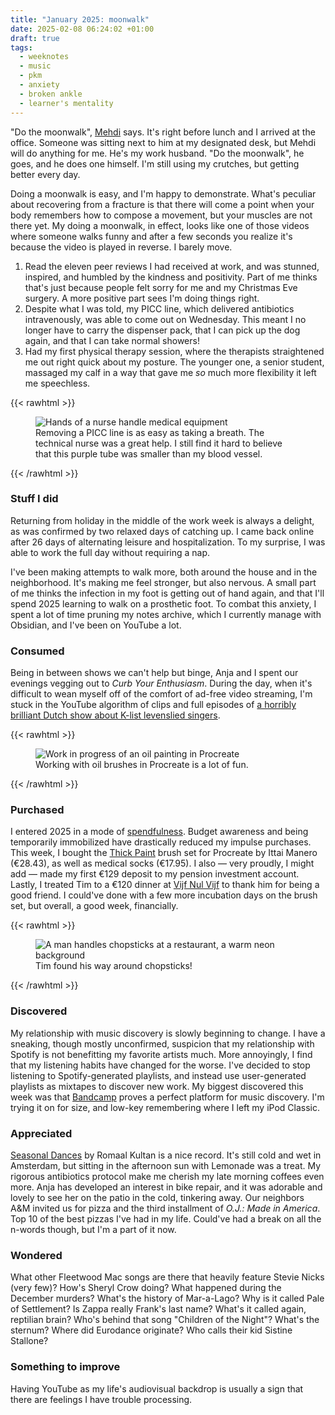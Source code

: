 ```yaml
---
title: "January 2025: moonwalk"
date: 2025-02-08 06:24:02 +01:00
draft: true
tags:
  - weeknotes
  - music
  - pkm
  - anxiety
  - broken ankle
  - learner's mentality
---
```

"Do the moonwalk", [Mehdi](https://www.mehdirezazadeh.dev/) says. It's right before lunch and I arrived at the office. Someone was sitting next to him at my designated desk, but Mehdi will do anything for me. He's my work husband. "Do the moonwalk", he goes, and he does one himself. I'm still using my crutches, but getting better every day. 

Doing a moonwalk is easy, and I'm happy to demonstrate. What's peculiar about recovering from a fracture is that there will come a point when your body remembers how to compose a movement, but your muscles are not there yet. My doing a moonwalk, in effect, looks like one of those videos where someone walks funny and after a few seconds you realize it's because the video is played in reverse. I barely move.




1. Read the eleven peer reviews I had received at work, and was stunned, inspired, and humbled by the kindness and positivity. Part of me thinks that's just because people felt sorry for me and my Christmas Eve surgery. A more positive part  sees I'm doing things right.
2. Despite what I was told, my PICC line, which delivered antibiotics intravenously, was able to come out on Wednesday. This meant I no longer have to carry the dispenser pack, that I can pick up the dog again, and that I can take normal showers!
3. Had my first physical therapy session, where the therapists straightened me out right quick about my posture. The younger one, a senior student, massaged my calf in a way that gave me _so_ much more flexibility it left me speechless.

{{< rawhtml >}}
<figure>
    <img src="/img/photos/2025-01-08.jpg"
         alt="Hands of a nurse handle medical equipment">
    <figcaption>Removing a PICC line is as easy as taking a breath. The technical nurse was a great help. I still find it hard to believe that this purple tube was smaller than my blood vessel.</figcaption>
</figure>
{{< /rawhtml >}}

### Stuff I did
Returning from holiday in the middle of the work week is always a delight, as was confirmed by two relaxed days of catching up. I came back online after 26 days of alternating leisure and hospitalization. To my surprise, I was able to work the full day without requiring a nap.

I've been making attempts to walk more, both around the house and in the neighborhood. It's making me feel stronger, but also nervous. A small part of me thinks the infection in my foot is getting out of hand again, and that I'll spend 2025 learning to walk on a prosthetic foot. To combat this anxiety, I spent a lot of time pruning my notes archive, which I currently manage with Obsidian, and I've been on YouTube a lot.

### Consumed
Being in between shows we can't help but binge, Anja and I spent our evenings vegging out to _Curb Your Enthusiasm_. During the day, when it's difficult to wean myself off of the comfort of ad-free video streaming, I'm stuck in the YouTube algorithm of clips and full episodes of [a horribly brilliant Dutch show about K-list levenslied singers](https://www.youtube.com/watch?v=lAw1BxgFEkI).

{{< rawhtml >}}
<figure>
    <img src="/img/photos/2025-01-12_painting-progress.jpg" class="border"
         alt="Work in progress of an oil painting in Procreate">
    <figcaption>Working with oil brushes in Procreate is a lot of fun.</figcaption>
</figure>
{{< /rawhtml >}}

### Purchased
I entered 2025 in a mode of [spendfulness](https://www.ynab.com/blog/introducing-spendfulness). Budget awareness and being temporarily immobilized have drastically reduced my impulse purchases. This week, I bought the [Thick Paint](https://ittaimanero.gumroad.com/l/ThickPaintforProcreate) brush set for Procreate by Ittai Manero (€28.43), as well as medical socks (€17.95). I also — very proudly, I might add — made my first  €129 deposit to my pension investment account. Lastly, I treated Tim to a €120 dinner at [Vijf Nul Vijf](https://www.vijfnulvijf.nl/) to thank him for being a good friend. I could've done with a few more incubation days on the brush set, but overall, a good week, financially.

{{< rawhtml >}}
<figure>
    <img src="/img/photos/2025-01-10.jpg" class="border"
         alt="A man handles chopsticks at a restaurant, a warm neon background">
    <figcaption>Tim found his way around chopsticks!</figcaption>
</figure>
{{< /rawhtml >}}

### Discovered
My relationship with music discovery is slowly beginning to change. I have a sneaking, though mostly unconfirmed, suspicion that my relationship with Spotify is not benefitting my favorite artists much. More annoyingly, I find that my listening habits have changed for the worse. I've decided to stop listening to Spotify-generated playlists, and instead use user-generated playlists as mixtapes to discover new work. My biggest discovered this week was that [Bandcamp](https://bandcamp.com/) proves a perfect platform for music discovery. I'm trying it on for size, and low-key remembering where I left my iPod Classic.

### Appreciated
[Seasonal Dances](https://album.link/i/1767189108) by Romaal Kultan is a nice record. It's still cold and wet in Amsterdam, but sitting in the afternoon sun with Lemonade was a treat. My rigorous antibiotics protocol make me cherish my late morning coffees even more. Anja has developed an interest in bike repair, and it was adorable and lovely to see her on the patio in the cold, tinkering away. Our neighbors A&M invited us for pizza and the third installment of _O.J.: Made in America_. Top 10 of the best pizzas I've had in my life. Could've had a break on all the n-words though, but I'm a part of it now.

### Wondered
What other Fleetwood Mac songs are there that heavily feature Stevie Nicks (very few)? How's Sheryl Crow doing? What happened during the December murders? What's the history of Mar-a-Lago? Why is it called Pale of Settlement? Is Zappa really Frank's last name? What's it called again, reptilian brain? Who's behind that song "Children of the Night"? What's the sternum? Where did Eurodance originate? Who calls their kid Sistine Stallone?

### Something to improve

Having YouTube as my life's audiovisual backdrop is usually a sign that there are feelings I have trouble processing.



